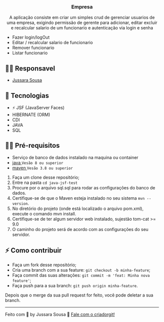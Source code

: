 
<h3 align="center">
  Empresa
</h3>

<p align="center"> A aplicação  consiste em criar um simples crud de gerenciar usuarios de uma empresa, exigindo permissão de gerente para adicionar, editar excluir e recalcular salario de um funcionario e autenticação via login e senha

- Fazer login/logOut
- Editar / recalcular salario de funcionario
- Remover funcionario
- Listar funcionario</p>



## 👩‍💻 Responsavel

- [Jussara Sousa](https://github.com/SSar4)

## 🚀 Tecnologias

- ⚡ JSF (JavaServer Faces)
- HIBERNATE (ORM)
- CDI
- JAVA
- SQL

## ✋🏻 Pré-requisitos
- Serviço de banco de dados instalado na maquina ou container
- [java ](https://www.java.com/pt-BR/) `Vesão 8 ou superior`
- [maven ](https://maven.apache.org/) `Vesão 3.8 ou superior`


1. Faça um clone desse repositório;
2. Entre na pasta `cd java-jsf-test`
3. Procure por o arquivo sql.sql para rodar as configurações do banco de dados.
4. Certifique-se de que o Maven esteja instalado no seu sistema `mvn --version`.
5. No diretório do projeto (onde está localizado o arquivo pom.xml), execute o     comando mvn install. 
6. Certifique-se de ter algum servidor web instalado, sujestão tom-cat >= 9.0 
7. O caminho do projeto será de acordo com as configurações do seu servidor.

## ⚡️ Como contribuir

- Faça um fork desse repositório;
- Cria uma branch com a sua feature: `git checkout -b minha-feature`;
- Faça commit das suas alterações: `git commit -m 'feat: Minha nova feature'`;
- Faça push para a sua branch: `git push origin minha-feature`.

Depois que o merge da sua pull request for feito, você pode deletar a sua branch.

---

Feito com 💖 by Jussara Sousa 👋 [Fale com o criadorgit!](https://github.com/SSar4/)
